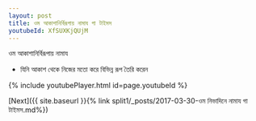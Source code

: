 ```yaml
---
layout: post
title: ওম আকাশানির্বিরূপায় নামায গা টাইমস
youtubeId: XfSUXKjQUjM
---
```

 
 
 ওম আকাশানির্বিরূপায় নামায  
 
 -  যিনি আকাশ থেকে নিজের মতো করে বিভিন্ন রূপ তৈরি করেন 
 
  
 
  
 
 
 
 
 
 


{% include youtubePlayer.html id=page.youtubeId %}
 
[Next]({{ site.baseurl }}{% link  split1/_posts/2017-03-30-ওম নিভাদিনে নামায গা টাইমস.md%})
 
